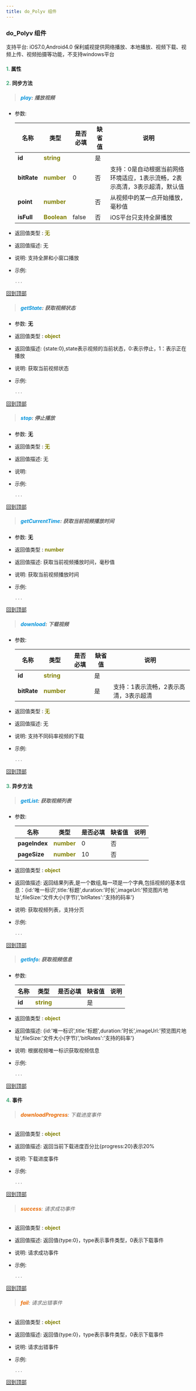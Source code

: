 ```yaml
---
title: do_Polyv 组件
---
```


### do_Polyv 组件

 支持平台: iOS7.0,Android4.0
 保利威视提供网络播放、本地播放、视频下载、视频上传、视频拍摄等功能，不支持windows平台

#### <font color ='#40A977'>**1.**</font> 属性

#### <font color ='#40A977'>**2.**</font> 同步方法

>##### <font color ='#0092db'>**play**</font>: 播放视频

- 参数:

  名称 | 类型 |是否必填|缺省值|说明
  ---- |-------------  |--------------|--------|------
  **id** |<font color ='#808000'>**string**</font> |  | 是|
  **bitRate** |<font color ='#808000'>**number**</font> | 0 | 否|支持：0是自动根据当前网络环境适应，1表示流畅，2表示高清，3表示超清，默认值
  **point** |<font color ='#808000'>**number**</font> |  | 否|从视频中的某一点开始播放，毫秒值
  **isFull** |<font color ='#808000'>**Boolean**</font> | false | 否|iOS平台只支持全屏播放
- 返回值类型 : <font color ='#808000'>**无**</font>
- 返回值描述: 无
- 说明: 支持全屏和小窗口播放
- 示例:

  ```javascript
  ...

  ```

[回到顶部](#top)

>##### <font color ='#0092db'>**getState**</font>: 获取视频状态

- 参数: **无**
- 返回值类型 : <font color ='#808000'>**object**</font>
- 返回值描述: {state:0},state表示视频的当前状态，0:表示停止，1：表示正在播放
- 说明: 获取当前视频状态
- 示例:

  ```javascript
  ...

  ```

[回到顶部](#top)

>##### <font color ='#0092db'>**stop**</font>: 停止播放

- 参数: **无**
- 返回值类型 : <font color ='#808000'>**无**</font>
- 返回值描述: 无
- 说明: 
- 示例:

  ```javascript
  ...

  ```

[回到顶部](#top)

>##### <font color ='#0092db'>**getCurrentTime**</font>: 获取当前视频播放时间

- 参数: **无**
- 返回值类型 : <font color ='#808000'>**number**</font>
- 返回值描述: 获取当前视频播放时间，毫秒值
- 说明: 获取当前视频播放时间
- 示例:

  ```javascript
  ...

  ```

[回到顶部](#top)

>##### <font color ='#0092db'>**download**</font>: 下载视频

- 参数:

  名称 | 类型 |是否必填|缺省值|说明
  ---- |-------------  |--------------|--------|------
  **id** |<font color ='#808000'>**string**</font> |  | 是|
  **bitRate** |<font color ='#808000'>**number**</font> |  | 是|支持：1表示流畅，2表示高清，3表示超清
- 返回值类型 : <font color ='#808000'>**无**</font>
- 返回值描述: 无
- 说明: 支持不同码率视频的下载
- 示例:

  ```javascript
  ...

  ```

[回到顶部](#top)

#### <font color ='#40A977'>**3.**</font> 异步方法

>##### <font color ='#0092db'>**getList**</font>: 获取视频列表

- 参数:

  名称 | 类型 |是否必填|缺省值|说明
  ---- |-------------  |--------------|--------|------
  **pageIndex** |<font color ='#808000'>**number**</font> | 0 | 否|
  **pageSize** |<font color ='#808000'>**number**</font> | 10 | 否|
- 返回值类型 : <font color ='#808000'>**object**</font>
- 返回值描述: 返回结果列表,是一个数组,每一项是一个字典,包括视频的基本信息：{id:'唯一标识',title:'标题',duration:'时长',imageUrl:'预览图片地址',fileSize:'文件大小(字节)','bitRates':'支持的码率'}
- 说明: 获取视频列表，支持分页
- 示例:

  ```javascript
  ...

  ```

[回到顶部](#top)

>##### <font color ='#0092db'>**getInfo**</font>: 获取视频信息

- 参数:

  名称 | 类型 |是否必填|缺省值|说明
  ---- |-------------  |--------------|--------|------
  **id** |<font color ='#808000'>**string**</font> |  | 是|
- 返回值类型 : <font color ='#808000'>**object**</font>
- 返回值描述: {id:'唯一标识',title:'标题',duration:'时长',imageUrl:'预览图片地址',fileSize:'文件大小(字节)','bitRates':'支持的码率'}
- 说明: 根据视频唯一标识获取视频信息
- 示例:

  ```javascript
  ...

  ```

[回到顶部](#top)


#### <font color ='#40A977'>**4.**</font> 事件

>###### <font color ='#e96900'>**downloadProgress**</font>: 下载进度事件

- 返回值类型 : <font color ='#808000'>**object**</font>
- 返回值描述: 返回当前下载进度百分比{progress:20}表示20%
- 说明: 下载进度事件
- 示例:

  ```javascript
  ...

  ```

[回到顶部](#top)

>###### <font color ='#e96900'>**success**</font>: 请求成功事件

- 返回值类型 : <font color ='#808000'>**object**</font>
- 返回值描述: 返回值{type:0}，type表示事件类型，0表示下载事件
- 说明: 请求成功事件
- 示例:

  ```javascript
  ...

  ```

[回到顶部](#top)

>###### <font color ='#e96900'>**fail**</font>: 请求出错事件

- 返回值类型 : <font color ='#808000'>**object**</font>
- 返回值描述: 返回值{type:0}，type表示事件类型，0表示下载事件
- 说明: 请求出错事件
- 示例:

  ```javascript
  ...

  ```

[回到顶部](#top)


